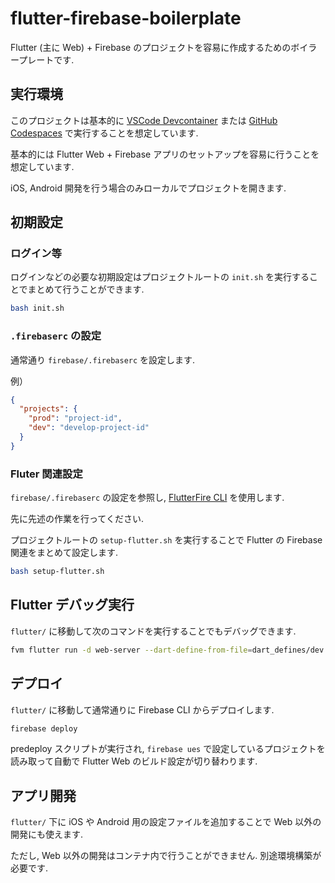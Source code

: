 # flutter-firebase-boilerplate

Flutter (主に Web) + Firebase のプロジェクトを容易に作成するためのボイラープレートです.

## 実行環境

このプロジェクトは基本的に [VSCode Devcontainer](https://marketplace.visualstudio.com/items?itemName=ms-vscode-remote.remote-containers) または [GitHub Codespaces](https://marketplace.visualstudio.com/items?itemName=GitHub.codespaces) で実行することを想定しています.

基本的には Flutter Web + Firebase アプリのセットアップを容易に行うことを想定しています.

iOS, Android 開発を行う場合のみローカルでプロジェクトを開きます.

## 初期設定

### ログイン等

ログインなどの必要な初期設定はプロジェクトルートの `init.sh` を実行することでまとめて行うことができます.

```bash
bash init.sh
```

### `.firebaserc` の設定

通常通り `firebase/.firebaserc` を設定します.

例）

```json
{
  "projects": {
    "prod": "project-id",
    "dev": "develop-project-id"
  }
}
```

### Fluter 関連設定

`firebase/.firebaserc` の設定を参照し, [FlutterFire CLI](https://firebase.flutter.dev/docs/cli/) を使用します.

先に先述の作業を行ってください.

プロジェクトルートの `setup-flutter.sh` を実行することで Flutter の Firebase 関連をまとめて設定します.

```bash
bash setup-flutter.sh
```

## Flutter デバッグ実行

`flutter/` に移動して次のコマンドを実行することでもデバッグできます.

```bash
fvm flutter run -d web-server --dart-define-from-file=dart_defines/dev.json
```

## デプロイ

`flutter/` に移動して通常通りに Firebase CLI からデプロイします.

```bash
firebase deploy
```

predeploy スクリプトが実行され, `firebase ues` で設定しているプロジェクトを読み取って自動で Flutter Web のビルド設定が切り替わります.

## アプリ開発

`flutter/` 下に iOS や Android 用の設定ファイルを追加することで Web 以外の開発にも使えます.

ただし, Web 以外の開発はコンテナ内で行うことができません. 別途環境構築が必要です.
